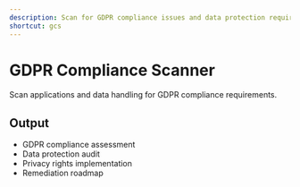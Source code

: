 ```yaml
---
description: Scan for GDPR compliance issues and data protection requirements
shortcut: gcs
---
```


# GDPR Compliance Scanner

Scan applications and data handling for GDPR compliance requirements.

## Output

- GDPR compliance assessment
- Data protection audit
- Privacy rights implementation
- Remediation roadmap
